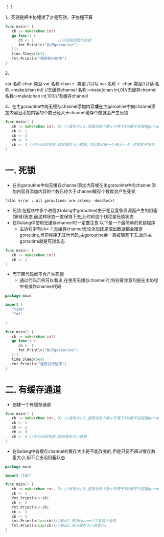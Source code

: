 ！！

1、死锁是把主协程锁了才是死锁，子协程不算

```go
func main() {
   ch := make(chan int)
   go func() {	
      ch <- 1			//子协程里面的死锁
      fmt.Println("执行goroutine")
   }()
   time.Sleep(5e9)
   fmt.Println("程序执行结束")
}
```

2、

var 名称 chan 类型
var 名称 chan <- 类型 //只写
var 名称 <- chan 类型//只读
名称:=make(chan int) //无缓存channel
名称:=make(chan int,0)//无缓存channel
名称:=make(chan int,100)//有缓存channel

3、在主goroutine中向无缓存channel添加内容**或**在主goroutine中向channel添加内容且添加内容的个数已经大于channel缓存个数就会产生死锁

```go
func main() {
   ch := make(chan int, 3) //缓存大小3,里面消息个数小于等于3时都不会阻塞goroutine
   ch <- 1
   ch <- 2
   ch <- 3
   ch <- 4 //此行出现死锁,超过缓存大小数量,可以取出来一个再ch<-4，这样就不死锁
}
```

# 一. 死锁

* 在主goroutine中向无缓存channel添加内容或在主goroutine中向channel添加内容且添加内容的个数已经大于channel缓存个数就会产生死锁
```
fatal error : all goroutines are asleep -deadlock!
```
* 死锁:在程序中多个进程(Golang中goroutine)由于相互竞争资源而产生的阻塞(等待)状态,而这种状态一直保持下去,此时称这个线程是死锁状态
* 在Golang中使用无缓存channel时一定要注意.以下是一个最简单的死锁程序
  * 主协程中有ch<-1,无缓存channel无论添加还是取出数据都会阻塞goroutine,当前程序无其他代码,主goroutine会一直被阻塞下去,此时主goroutine就是死锁状态
```go
func main() {
   ch := make(chan int)
   ch <- 1
}
```
* 而下面代码就不会产生死锁
  * 通过代码示例可以看出,在使用无缓存channel时,特别要注意的是在主协程中有操作channel代码
```go
package main

import (
   "time"
   "fmt"
   
)

func main() {
   ch := make(chan int)
   go func() {
      ch <- 1
      fmt.Println("执行goroutine")
   }()
   time.Sleep(5e9)
   fmt.Println("程序执行结束")
}
```


# 二. 有缓存通道

* 创建一个有缓存通道
```go
func main() {
   ch := make(chan int, 3) //缓存大小3,里面消息个数小于等于3时都不会阻塞goroutine
   ch <- 1
   ch <- 2
   ch <- 3
   ch <- 4 //此行出现死锁,超过缓存大小数量
}
```
* 在Golang中有缓存channel的缓存大小是不能改变的,但是只要不超过缓存数量大小,都不会出现阻塞状态
```go
package main

import "fmt"

func main() {
   ch := make(chan int, 3) //缓存大小3,里面消息个数小于等于3时都不会阻塞goroutine
   ch <- 1
   fmt.Println(<-ch)
   ch <- 2
   fmt.Println(<-ch)
   ch <- 3
   ch <- 4
   fmt.Println(len(ch))//输出2,表示channel中有两个消息
   fmt.Println(cap(ch))//输出3,表示缓存大小总量为3
}
```

